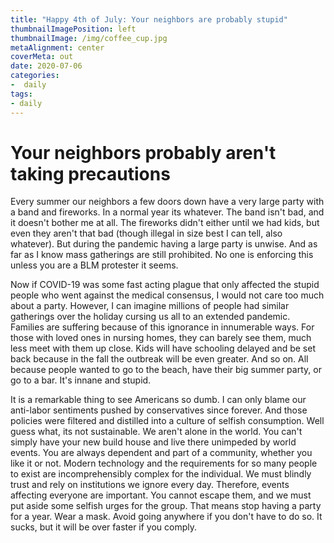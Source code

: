 ```yaml
---
title: "Happy 4th of July: Your neighbors are probably stupid"
thumbnailImagePosition: left
thumbnailImage: /img/coffee_cup.jpg
metaAlignment: center
coverMeta: out
date: 2020-07-06
categories:
-  daily
tags:
- daily
---
```


# Your neighbors probably aren't taking precautions

Every summer our neighbors a few doors down have a very large party with a band and fireworks.  In a normal year its whatever.  The band isn't bad, and it doesn't bother me at all. The fireworks didn't either until we had kids, but even they aren't that bad (though illegal in size best I can tell, also whatever).  But during the pandemic having a large party is unwise.  And as far as I know mass gatherings are still prohibited. No one is enforcing this unless you are a BLM protester it seems.

Now if COVID-19 was some fast acting plague that only affected the stupid people who went against the medical consensus, I would not care too much about a party. However, I can imagine millions of people had similar gatherings over the holiday cursing us all to an extended pandemic.  Families are suffering because of this ignorance in innumerable ways.  For those with loved ones in nursing homes, they can barely see them, much less meet with them up close.  Kids will have schooling delayed and be set back because in the fall the outbreak will be even greater.  And so on. All because people wanted to go to the beach, have their big summer party, or go to a bar. It's innane and stupid.  

It is a remarkable thing to see Americans so dumb.  I can only blame our anti-labor sentiments pushed by conservatives since forever.  And those policies were filtered and distilled into a culture of selfish consumption. Well guess what, its not sustainable.  We aren't alone in the world.  You can't simply have your new build house and live there unimpeded by world events.  You are always dependent and part of a community, whether you like it or not.  Modern technology and the requirements for so many people to exist are incomprehensibly complex for the individual.  We must blindly trust and rely on institutions we ignore every day.  Therefore, events affecting everyone are important. You cannot escape them, and we must put aside some selfish urges for the group. That means stop having a party for a year. Wear a mask.  Avoid going anywhere if you don't have to do so. It sucks, but it will be over faster if you comply. 